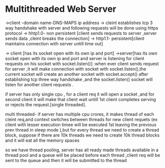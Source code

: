 ﻿# Multithreaded Web Server
->client -domain name-DNS-MAPS ip address
-> cleint establishes tcp 3 way handshake with server and following requests will be done using https protocol
-> hhtp1.0- non persistent [client sends requests to server ,server sends data ,cleint breaks the connection]
-> http1.1- persistent[client maintains connection with server untill time out]


-> client [has its socket open with its own ip and port]
->server[has its own socket open with its own ip and port and server is listening for client requests on his socket with socket.listen()]
:when ever client sends request for server ,it will make connection with socket with socket.listen(),the current socket will create an another socket with socket.accept() after establishing tcp three way handshake ,and the socket.listen() socket will listen for another client requests .

if server has only single cpu , for a client req it will open a socket ,and for second client it will make that client wait untill 1st client completes serving or rejects the request.[single threaded].

multi threaded- if server has multiple cpu crores, it makes thread of each cleint req,and context switches between threads for new client requets (ex client with lesser execution timee will be executed 1st leaving the previous prev thread in sleep mode ),but for every thread we need to create a thread block, suppose if there are 10k threads we need to create 10k thread blocks and it will eat all the memory spaces

so we have thread pooling, server has all ready made threads available in a thread pool and a queue will be placed before each thread ,client req will be sent to the queue and then it will be submitted to the thread

